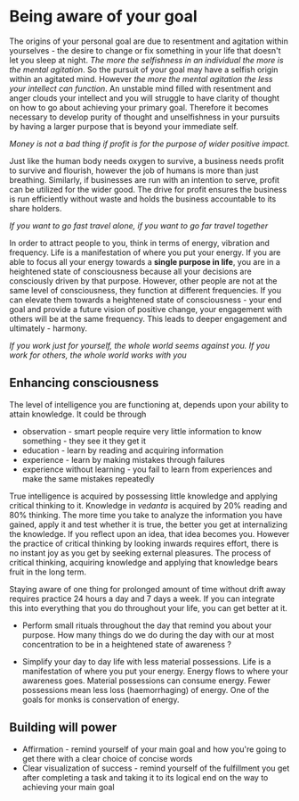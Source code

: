# Being aware of your goal

The origins of your personal goal are due to resentment and agitation within yourselves - the desire to change or fix something in your life that doesn't let you sleep at night. *The more the selfishness in an individual the more is the mental agitation*. So the pursuit of your goal may have a selfish origin within an agitated mind. However *the more the mental agitation the less your intellect can function*. An unstable mind filled with resentment and anger clouds your intellect and you will struggle to have clarity of thought on how to go about achieving your primary goal. Therefore it becomes necessary to develop purity of thought and unselfishness in your pursuits by having a larger purpose that is beyond your immediate self.

*Money is not a bad thing if profit is for the purpose of wider positive impact.*

Just like the human body needs oxygen to survive, a business needs profit to survive and flourish, however the job of humans is more than just breathing. Similarly, if businesses are run with an intention to serve, profit can be utilized for the wider good. The drive for profit ensures the business is run efficiently without waste and holds the business accountable to its share holders.

*If you want to go fast travel alone, if you want to go far travel together*

In order to attract people to you, think in terms of energy, vibration and frequency. Life is a manifestation of where you put your energy. If you are able to focus all your energy towards a **single purpose in life**, you are in a heightened state of consciousness because all your decisions are consciously driven by that purpose. However, other people are not at the same level of consciousness, they function at different frequencies. If you can elevate them towards a heightened state of consciousness - your end goal and provide a future vision of positive change, your engagement with others will be at the same frequency. This leads to deeper engagement and ultimately - harmony.

*If you work just for yourself, the whole world seems against you. If you work for others, the whole world works with you*

## Enhancing consciousness

The level of intelligence you are functioning at, depends upon your ability to attain knowledge. It could be through

* observation - smart people require very little information to know something - they see it they get it
* education - learn by reading and acquiring information
* experience - learn by making mistakes through failures
* experience without learning - you fail to learn from experiences and make the same mistakes repeatedly

True intelligence is acquired by possessing little knowledge and applying critical thinking to it. Knowledge in *vedanta* is acquired by 20% reading and 80% thinking. The more time you take to analyze the information you have gained, apply it and test whether it is true, the better you get at internalizing the knowledge. If you reflect upon an idea, that idea becomes you. However the practice of critical thinking by looking inwards requires effort, there is no instant joy as you get by seeking external pleasures. The process of critical thinking, acquiring knowledge and applying that knowledge bears fruit in the long term.

Staying aware of one thing for prolonged amount of time without drift away requires practice 24 hours a day and 7 days a week. If you can integrate this into everything that you do throughout your life, you can get better at it.

* Perform small rituals throughout the day that remind you about your purpose. How many things do we do during the day with our at most concentration to be in a heightened state of awareness ?

* Simplify your day to day life with less material possessions. Life is a manifestation of where you put your energy. Energy flows to where your awareness goes. Material possessions can consume energy. Fewer possessions mean less loss (haemorrhaging) of energy. One of the goals for monks is conservation of energy.

## Building will power

* Affirmation - remind yourself of your main goal and how you're going to get there with a clear choice of concise words
* Clear visualization of success - remind yourself of the fulfillment you get after completing a task and taking it to its logical end on the way to achieving your main goal
